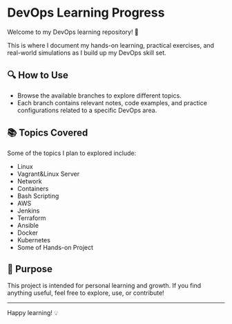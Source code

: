 # DevOps Learning Progress

Welcome to my DevOps learning repository! 🚀

This is where I document my hands-on learning, practical exercises, and real-world simulations as I build up my DevOps skill set.

## 🔍 How to Use

- Browse the available branches to explore different topics.
- Each branch contains relevant notes, code examples, and practice configurations related to a specific DevOps area.

## 📚 Topics Covered

Some of the topics I plan to explored include:

- Linux
- Vagrant&Linux Server
- Network
- Containers
- Bash Scripting
- AWS
- Jenkins
- Terraform
- Ansible
- Docker
- Kubernetes
- Some of Hands-on Project

## 📌 Purpose

This project is intended for personal learning and growth. If you find anything useful, feel free to explore, use, or contribute!

---
Happy learning! 💡
